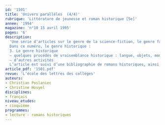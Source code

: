 ```yaml
---
id: '1501'
title: 'Univers parallèles  (4/4)'
rubrique: 'Littérature de jeunesse et roman historique [5e]'
annee: '1994'
magazine: 'n°10 15 avril 1995'
pages: '6'
description: 
  'Une série d’articles sur le genre de la science-fiction, le genre fantastique, historique et le ton naïf…
  Dans ce numéro, le genre historique :
  3. Le genre historique
  – quelques procédés de vraisemblance historique : langue, objets, modes de transport, professions, habillement, réalités sociales
  – d’autres activités
  L’article est suivi d’une bibliographie de romans historiques, ainsi que de six extraits d’œuvres de littérature jeunesse relevant de ce genre.'
article_pdf: '1501.pdf'
revue: 'L’école des lettres des collèges'
auteurs:
- Christian Poslaniec
- Christine Houyel
disciplines:
- français
niveau_etudes:
- cinquième
programmes:
- lecture - romans historiques
---
```


